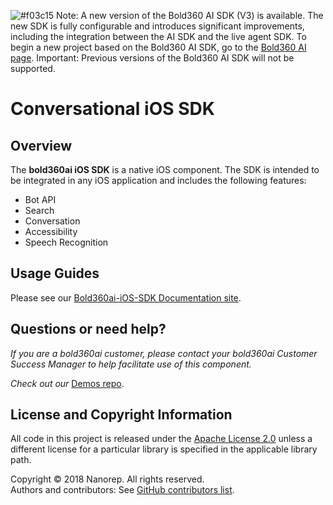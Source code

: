 ![#f03c15](https://placehold.it/15/f03c15/000000?text=+) Note: A new version of the Bold360 AI SDK (V3) is available. The new SDK is fully configurable and introduces significant improvements, including the integration between the AI SDK and the live agent SDK.
To begin a new project based on the Bold360 AI SDK, go to the [Bold360 AI page](https://developer.bold360.com/help/EN/Bold360API/Bold360API/c_sdk_combined_ios_header.html).
Important: Previous versions of the Bold360 AI SDK will not be supported.

# Conversational iOS SDK

## Overview
The **bold360ai iOS SDK** is a native iOS component. The SDK is intended to be integrated in any iOS application and includes the following features:

* Bot API
* Search
* Conversation
* Accessibility
* Speech Recognition

## Usage Guides
Please see our [Bold360ai-iOS-SDK Documentation site](https://github.com/Bold360ai/Bold360ai-iOS-SDK/wiki).

## Questions or need help?

*If you are a bold360ai customer, please contact your bold360ai Customer Success Manager to help facilitate use of this component.*

*Check out our* [Demos repo](https://github.com/Bold360ai/Bold360ai-iOS-SDK-samples).

## License and Copyright Information
All code in this project is released under the [Apache License 2.0](http://www.apache.org/licenses/) unless a different license for a particular library is specified in the applicable library path.   

Copyright © 2018 Nanorep. All rights reserved.   
Authors and contributors: See [GitHub contributors list](https://github.com/Bold360ai/Bold360ai-iOS-SDK/graphs/contributors).
